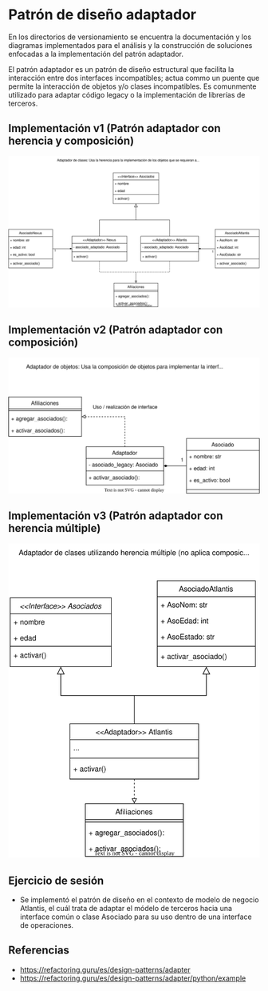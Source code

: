 # Patrón de diseño adaptador

En los directorios de versionamiento se encuentra la documentación y los diagramas implementados para el análisis y la construcción de soluciones enfocadas a la implementación del patrón adaptador.

El patrón adaptador es un patrón de diseño estructural que facilita la interacción entre dos interfaces incompatibles; actua commo un puente que permite la interacción de objetos y/o clases incompatibles. Es comunmente utilizado para adaptar código legacy o la implementación de librerías de terceros.

## Implementación v1 (Patrón adaptador con herencia y composición)

![Diagrama de clases](v1/docs/diagrama.svg)

## Implementación v2 (Patrón adaptador con composición)

![Diagrama de clases](v2/docs/diagrama.svg)

## Implementación v3 (Patrón adaptador con herencia múltiple)

![Diagrama de clases](v3/docs/diagrama.svg)

## Ejercicio de sesión

- Se implementó el patrón de diseño en el contexto de modelo de negocio Atlantis, el cuál trata de adaptar el módelo de terceros hacia una interface común o clase Asociado para su uso dentro de una interface de operaciones.

## Referencias

- <https://refactoring.guru/es/design-patterns/adapter>
- <https://refactoring.guru/es/design-patterns/adapter/python/example>
